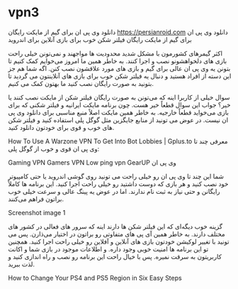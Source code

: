 # vpn3
دانلود وی پی ان برای گیم از مایکت رایگان
https://persianroid.com
دانلود وی پی ان برای گیم از مایکت رایگان
فیلتر شکن خوب برای بازی آنلاین برای اندروید

اکثر گیمرهای کشورمون با مشکل شدید محدودیت‌ ها مواجهند و نمی‌تونن خیلی راحت بازی‌ های دلخواهشونو نصب و اجرا کنند. به خاطر همین ما امروز می‌خوایم کمک کنیم تا بتونن یه وی پی ان عالی برای گیم و بازی‌ های مورد علاقشون نصب کنن.
اگه شما هم جز این دسته از افراد هستید و دنبال یه فیلتر شکن خوب برای بازی‌ های آنلاینتون می‌ گردید تا بتونید به صورت رایگان نصب کنید ما بهتون کمک می‌ کنیم.

سوال خیلی از کاربرا اینه که می‌تونن به صورت رایگان فیلتر شکن از مایکت نصب کنند یا خیر؟ جواب این سوال قطعاً خیر هست. چون برنامه مایکت ایرانیه و فیلتر شکنی که برای بازی می‌خواید قطعاً خارجیه. به خاطر همین مایکت اصلاً منبع مناسبی برای دانلود وی پی ان نیست.
در عوض می‌ تونید از منابع جایگزین مثل گوگل پلی استفاده کنید و فیلتر شکن‌ های خوب و قوی برای خودتون دانلود کنید.

How To Use A Warzone VPN To Get Into Bot Lobbies | Gplus.to
معرفی چند تا وی پی ان قوی و خوب از گوگل پلی:

Gaming VPN
Gamers VPN
Low ping vpn
‌GearUP
وی پی ان

شما این چند تا وی پی ان رو خیلی راحت می‌ تونید روی گوشی اندروید یا حتی کامپیوتر خود نصب کنید و هر بازی که دوست داشتید رو خیلی راحت اجرا کنید. این برنامه‌ ها کاملاً رایگانن و حتی نیاز به ثبت نام ندارند. اما در عوض یه پینگ عالی و سرعت خیلی خوب براتون فراهم می‌کنند.

Screenshot image 1

گزینه خوب دیگه‌ای که این فیلتر شکن‌ ها دارند اینه که سرور های فعالی در کشور های مختلف دارند. به خاطر همین آی‌ پی‌ های متفاوتی رو براتون در اختیار می‌ذارن. پس می‌ تونید با تغییر لوکیشن خودتون بازی‌ های آنلاین و آفلاین رو خیلی راحت اجرا کنید. همچنین تو این برنامه‌ ها امنیت خوبی وجود داره. و اطلاعات موجود در بازی شما و اکانت کاربریتون به سرقت نمیره. پس با خیال راحت این برنامه رو نصب و راه اندازی کنید و لذت ببرید.

How to Change Your PS4 and PS5 Region in Six Easy Steps
